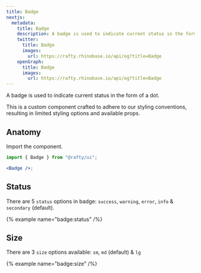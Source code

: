 ```yaml
---
title: Badge
nextjs:
  metadata:
    title: Badge
    description: A badge is used to indicate current status in the form of a dot.
    twitter:
      title: Badge
      images:
        url: https://rafty.rhinobase.io/api/og?title=Badge
    openGraph:
      title: Badge
      images:
        url: https://rafty.rhinobase.io/api/og?title=Badge
---
```


A badge is used to indicate current status in the form of a dot.

This is a custom component crafted to adhere to our styling conventions, resulting in limited styling options and available props.

## Anatomy

Import the component.

```jsx
import { Badge } from "@rafty/ui";

<Badge />;
```

## Status

There are 5 `status` options in badge: `success`, `warning`, `error`, `info` & `secondary` (default).

{% example name="badge:status" /%}

## Size

There are 3 `size` options available: `sm`, `md` (default) & `lg`

{% example name="badge:size" /%}
